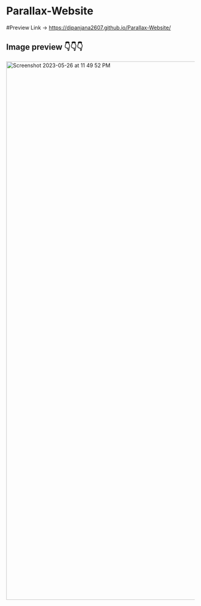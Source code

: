 # Parallax-Website
#Preview Link -> https://dipanjana2607.github.io/Parallax-Website/
## Image preview 👇👇👇
<img width="1440" alt="Screenshot 2023-05-26 at 11 49 52 PM" src="https://github.com/Dipanjana2607/Parallax-Website/assets/132746264/42f303fb-d2e7-4e26-9d91-cc592b187a80">

